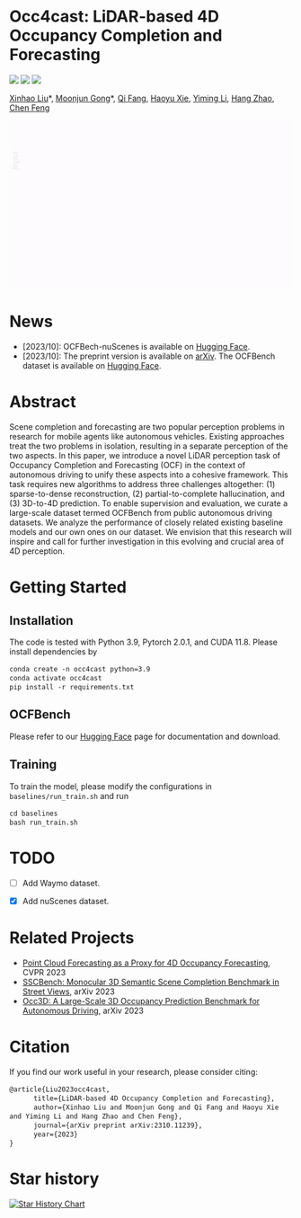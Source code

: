 # Occ4cast: LiDAR-based 4D Occupancy Completion and Forecasting

<a href='https://arxiv.org/abs/2310.11239'><img src='https://img.shields.io/badge/Paper-arXiv-red'></a> <a href='https://ai4ce.github.io/Occ4cast/'><img src='https://img.shields.io/badge/Project-website-green'></a> <a href='https://huggingface.co/datasets/ai4ce/OCFBench'><img src='https://img.shields.io/badge/%F0%9F%A4%97%20Hugging%20Face-Dataset-blue'></a>

[Xinhao Liu](https://gaaaavin.github.io/)\*,
[Moonjun Gong](https://moonjungong.github.io/)\*, 
[Qi Fang](https://scholar.google.com/citations?user=LIuiQlkAAAAJ),
[Haoyu Xie](.),
[Yiming Li](https://roboticsyimingli.github.io/),
[Hang Zhao](https://hangzhaomit.github.io/), 
[Chen Feng](https://engineering.nyu.edu/faculty/chen-feng)

![](./src/teaser.gif)

# News
* [2023/10]: OCFBech-nuScenes is available on [Hugging Face](https://huggingface.co/datasets/ai4ce/OCFBench/tree/main/OCFBench-nuScenes).
* [2023/10]: The preprint version is available on [arXiv](https://arxiv.org/abs/2310.11239). The OCFBench dataset is available on [Hugging Face](https://huggingface.co/datasets/ai4ce/OCFBench).

# Abstract
Scene completion and forecasting are two popular perception problems in research for mobile agents like autonomous vehicles. Existing approaches treat the two problems in isolation, resulting in a separate perception of the two aspects. In this paper, we introduce a novel LiDAR perception task of Occupancy Completion and Forecasting (OCF) in the context of autonomous driving to unify these aspects into a cohesive framework. This task requires new algorithms to address three challenges altogether: (1) sparse-to-dense reconstruction, (2) partial-to-complete hallucination, and (3) 3D-to-4D prediction. To enable supervision and evaluation, we curate a large-scale dataset termed OCFBench from public autonomous driving datasets. We analyze the performance of closely related existing baseline models and our own ones on our dataset. We envision that this research will inspire and call for further investigation in this evolving and crucial area of 4D perception.

# Getting Started
## Installation
The code is tested with Python 3.9, Pytorch 2.0.1, and CUDA 11.8. Please install dependencies by
```
conda create -n occ4cast python=3.9
conda activate occ4cast
pip install -r requirements.txt
```

## OCFBench
Please refer to our [Hugging Face](https://huggingface.co/datasets/ai4ce/Occ4D) page for documentation and download.

## Training
To train the model, please modify the configurations in `baselines/run_train.sh` and run
```
cd baselines
bash run_train.sh
```

# TODO
- [ ] Add Waymo dataset.
- [x] Add nuScenes dataset.



# Related Projects
* [Point Cloud Forecasting as a Proxy for 4D Occupancy Forecasting](https://github.com/tarashakhurana/4d-occ-forecasting), CVPR 2023
* [SSCBench: Monocular 3D Semantic Scene Completion Benchmark in Street Views](https://github.com/ai4ce/SSCBench), arXiv 2023
* [Occ3D: A Large-Scale 3D Occupancy Prediction Benchmark for Autonomous Driving](https://github.com/Tsinghua-MARS-Lab/Occ3D), arXiv 2023

# Citation
If you find our work useful in your research, please consider citing:
```
@article{Liu2023occ4cast,
      title={LiDAR-based 4D Occupancy Completion and Forecasting}, 
      author={Xinhao Liu and Moonjun Gong and Qi Fang and Haoyu Xie and Yiming Li and Hang Zhao and Chen Feng},
      journal={arXiv preprint arXiv:2310.11239},
      year={2023}
}
```

# Star history

[![Star History Chart](https://api.star-history.com/svg?repos=ai4ce/occ4cast&type=Date)](https://star-history.com/#ai4ce/occ4cast&Date)
